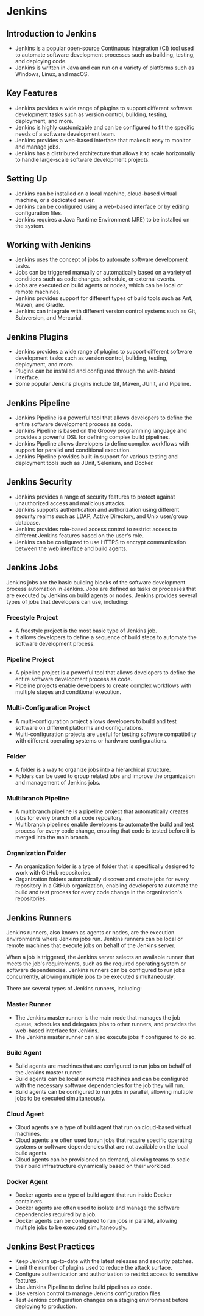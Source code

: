# Jenkins

## **Introduction to Jenkins**

- Jenkins is a popular open-source Continuous Integration (CI) tool used to automate software development processes such as building, testing, and deploying code.
- Jenkins is written in Java and can run on a variety of platforms such as Windows, Linux, and macOS.

## **Key Features**

- Jenkins provides a wide range of plugins to support different software development tasks such as version control, building, testing, deployment, and more.
- Jenkins is highly customizable and can be configured to fit the specific needs of a software development team.
- Jenkins provides a web-based interface that makes it easy to monitor and manage jobs.
- Jenkins has a distributed architecture that allows it to scale horizontally to handle large-scale software development projects.

## **Setting Up**

- Jenkins can be installed on a local machine, cloud-based virtual machine, or a dedicated server.
- Jenkins can be configured using a web-based interface or by editing configuration files.
- Jenkins requires a Java Runtime Environment (JRE) to be installed on the system.

## **Working with Jenkins**

- Jenkins uses the concept of jobs to automate software development tasks.
- Jobs can be triggered manually or automatically based on a variety of conditions such as code changes, schedule, or external events.
- Jobs are executed on build agents or nodes, which can be local or remote machines.
- Jenkins provides support for different types of build tools such as Ant, Maven, and Gradle.
- Jenkins can integrate with different version control systems such as Git, Subversion, and Mercurial.

## **Jenkins Plugins**

- Jenkins provides a wide range of plugins to support different software development tasks such as version control, building, testing, deployment, and more.
- Plugins can be installed and configured through the web-based interface.
- Some popular Jenkins plugins include Git, Maven, JUnit, and Pipeline.

## **Jenkins Pipeline**

- Jenkins Pipeline is a powerful tool that allows developers to define the entire software development process as code.
- Jenkins Pipeline is based on the Groovy programming language and provides a powerful DSL for defining complex build pipelines.
- Jenkins Pipeline allows developers to define complex workflows with support for parallel and conditional execution.
- Jenkins Pipeline provides built-in support for various testing and deployment tools such as JUnit, Selenium, and Docker.

## **Jenkins Security**

- Jenkins provides a range of security features to protect against unauthorized access and malicious attacks.
- Jenkins supports authentication and authorization using different security realms such as LDAP, Active Directory, and Unix user/group database.
- Jenkins provides role-based access control to restrict access to different Jenkins features based on the user's role.
- Jenkins can be configured to use HTTPS to encrypt communication between the web interface and build agents.

## **Jenkins Jobs**

Jenkins jobs are the basic building blocks of the software development process automation in Jenkins. Jobs are defined as tasks or processes that are executed by Jenkins on build agents or nodes. Jenkins provides several types of jobs that developers can use, including:

### **Freestyle Project**

- A freestyle project is the most basic type of Jenkins job.
- It allows developers to define a sequence of build steps to automate the software development process.

### **Pipeline Project**

- A pipeline project is a powerful tool that allows developers to define the entire software development process as code.
- Pipeline projects enable developers to create complex workflows with multiple stages and conditional execution.

### **Multi-Configuration Project**

- A multi-configuration project allows developers to build and test software on different platforms and configurations.
- Multi-configuration projects are useful for testing software compatibility with different operating systems or hardware configurations.

### **Folder**

- A folder is a way to organize jobs into a hierarchical structure.
- Folders can be used to group related jobs and improve the organization and management of Jenkins jobs.

### **Multibranch Pipeline**

- A multibranch pipeline is a pipeline project that automatically creates jobs for every branch of a code repository.
- Multibranch pipelines enable developers to automate the build and test process for every code change, ensuring that code is tested before it is merged into the main branch.

### **Organization Folder**

- An organization folder is a type of folder that is specifically designed to work with GitHub repositories.
- Organization folders automatically discover and create jobs for every repository in a GitHub organization, enabling developers to automate the build and test process for every code change in the organization's repositories.

## **Jenkins Runners**

Jenkins runners, also known as agents or nodes, are the execution environments where Jenkins jobs run. Jenkins runners can be local or remote machines that execute jobs on behalf of the Jenkins server.

When a job is triggered, the Jenkins server selects an available runner that meets the job's requirements, such as the required operating system or software dependencies. Jenkins runners can be configured to run jobs concurrently, allowing multiple jobs to be executed simultaneously.

There are several types of Jenkins runners, including:

### **Master Runner**

- The Jenkins master runner is the main node that manages the job queue, schedules and delegates jobs to other runners, and provides the web-based interface for Jenkins.
- The Jenkins master runner can also execute jobs if configured to do so.

### **Build Agent**

- Build agents are machines that are configured to run jobs on behalf of the Jenkins master runner.
- Build agents can be local or remote machines and can be configured with the necessary software dependencies for the job they will run.
- Build agents can be configured to run jobs in parallel, allowing multiple jobs to be executed simultaneously.

### **Cloud Agent**

- Cloud agents are a type of build agent that run on cloud-based virtual machines.
- Cloud agents are often used to run jobs that require specific operating systems or software dependencies that are not available on the local build agents.
- Cloud agents can be provisioned on demand, allowing teams to scale their build infrastructure dynamically based on their workload.

### **Docker Agent**

- Docker agents are a type of build agent that run inside Docker containers.
- Docker agents are often used to isolate and manage the software dependencies required by a job.
- Docker agents can be configured to run jobs in parallel, allowing multiple jobs to be executed simultaneously.

## **Jenkins Best Practices**

- Keep Jenkins up-to-date with the latest releases and security patches.
- Limit the number of plugins used to reduce the attack surface.
- Configure authentication and authorization to restrict access to sensitive features.
- Use Jenkins Pipeline to define build pipelines as code.
- Use version control to manage Jenkins configuration files.
- Test Jenkins configuration changes on a staging environment before deploying to production.